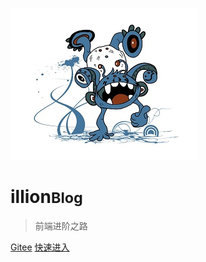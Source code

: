 <!-- _coverpage.md -->
<!-- # docsify <small>3.5</small> -->
![logo](book3.jpg)

#  illion<small>Blog</small>

> 前端进阶之路


[Gitee](https://github.com/docsifyjs/docsify/)
[快速进入](README)